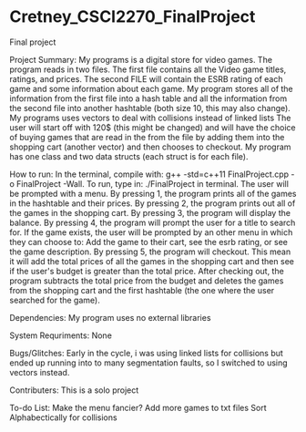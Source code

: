 # Cretney_CSCI2270_FinalProject
Final project

Project Summary:
My programs is a digital store for video games. The program reads in two files. The first file contains all the Video game titles, ratings, and prices. The second FILE
will contain the ESRB rating of each game and some information about each game. My program stores all of the information from the first file into a hash table and
all the information from the second file into another hashtable (both size 10, this may also change). My programs uses vectors to deal with collisions instead of linked lists
The user will start off with 120$ (this might be changed) and will have the choice of buying games that are read in the from the file by adding them into the shopping cart (another vector)
and then chooses to checkout. My program has one class and two data structs (each struct is for each file).

How to run:
In the terminal, compile with: g++ -std=c++11 FinalProject.cpp -o FinalProject -Wall. To run, type in: ./FinalProject in terminal.
The user will be prompted with a menu. By pressing 1, the program prints all of the games in the hashtable and their prices. By pressing 2,
the program prints out all of the games in the shopping cart. By pressing 3, the program will display the balance. By pressing 4, the program will
prompt the user for a title to search for. If the game exists, the user will be prompted by an other menu in which they can choose to: Add the game to their cart, see the esrb rating, or see the game description.
By pressing 5, the program will checkout. This mean it will add the total prices of all the games in the shopping cart and then see if the user's budget is greater than the total price. After checking out,
the program subtracts the total price from the budget and deletes the games from the shopping cart and the first hashtable (the one where the user searched for the game).

Dependencies:
My program uses no external libraries

System Requriments:
None

Bugs/Glitches:
Early in the cycle, i was using linked lists for collisions but ended up running into to many segmentation faults, so I switched to using vectors instead.


Contributers:
This is a solo project

To-do List:
Make the menu fancier?
Add more games to txt files
Sort Alphabectically for collisions








